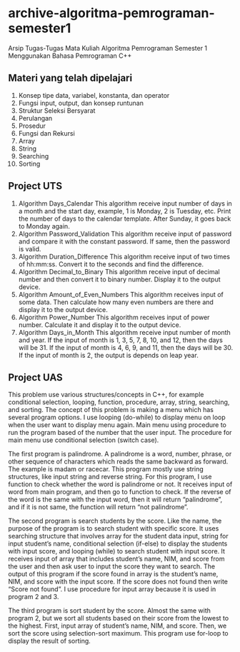 # archive-algoritma-pemrograman-semester1
Arsip Tugas-Tugas Mata Kuliah Algoritma Pemrograman Semester 1 Menggunakan Bahasa Pemrograman C++

## Materi yang telah dipelajari
1. Konsep tipe data, variabel, konstanta, dan operator
2. Fungsi input, output, dan konsep runtunan
3. Struktur Seleksi Bersyarat
4. Perulangan 
5. Prosedur
6. Fungsi dan Rekursi 
7. Array
8. String
9. Searching
10. Sorting


## Project UTS
1. Algorithm Days_Calendar
This algorithm receive input number of days in a month and the start day, example, 1 is Monday, 2 is Tuesday, etc. Print the number of days to the calendar template. After Sunday, it goes back to Monday again.
2. Algorithm Password_Validation
This algorithm receive input of password and compare it with the constant password. If same, then the password is valid.
3. Algorithm Duration_Difference
This algorithm receive input of two times of hh:mm:ss. Convert it to the seconds and find the difference.
4. Algorithm Decimal_to_Binary
This algorithm receive input of decimal number and then convert it to binary number. Display it to the output device.
5. Algorithm Amount_of_Even_Numbers
This algorithm receives input of some data. Then calculate how many even numbers are there and display it to the output device.
6. Algorithm Power_Number
This algorithm receives input of power number. Calculate it and display it to the output device.
7. Algorithm Days_in_Month
This algorithm receive input number of month and year. If the input of month is 1, 3, 5, 7, 8, 10, and 12, then the days will be 31. If the input of month is 4, 6, 9, and 11, then the days will be 30. If the input of month is 2, the output is depends on leap year.

## Project UAS
This problem use various structures/concepts in C++, for example conditional selection,  looping, function, procedure, array, string, searching, and sorting. The concept of this problem is making a menu which has several program options. I use looping (do-while) to display menu on loop when the user want to display menu again. Main menu using procedure to run the program based of the number that the user input. The procedure for main menu use conditional selection (switch case).

The first program is palindrome. A palindrome is a word, number, phrase, or other sequence of characters which reads the same backward as forward. The example is madam or racecar. This program mostly use string structures, like input string and reverse string. For this program, I use function to check whether the word is palindrome or not. It receives input of word from main program, and then go to function to check. If the reverse of the word is the same with the input word, then it will return “palindrome”, and if it is not same, the function will return “not palindrome”.

The second program is search students by the score. Like the name, the purpose of the program is to search student with specific score. It uses searching structure that involves array for the student data input, string for input student’s name, conditional selection (if-else) to display the students with input score, and looping (while) to search student with input score. It receives input of array that includes student’s name, NIM, and score from the user and then ask user to input the score they want to search. The output of this program if the score found in array is the student’s name, NIM, and score with the input score. If the score does not found then write “Score not found”. I use procedure for input array because it is used in program 2 and 3.

The third program is sort student by the score. Almost the same with program 2, but we sort all students based on their score from the lowest to the highest. First, input array of student’s name, NIM, and score. Then, we sort the score using selection-sort maximum. This program use for-loop to display the result of sorting.








